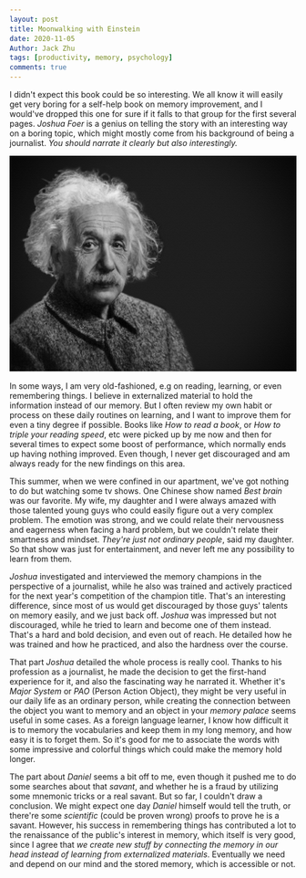 ```yaml
---
layout: post
title: Moonwalking with Einstein
date: 2020-11-05
Author: Jack Zhu
tags: [productivity, memory, psychology]
comments: true
---
```


I didn't expect this book could be so interesting. We all know it will easily get very boring for a self-help book on memory improvement, and I would've dropped this one for sure if it falls to that group for the first several pages. *Joshua Foer* is a genius on telling the story with an interesting way on a boring topic, which might mostly come from his background of being a journalist. *You should narrate it clearly but also interestingly.*

![einstein](../images/einstein.png)

In some ways, I am very old-fashioned, e.g on reading, learning, or even remembering things. I believe in externalized material to hold the information instead of our memory. But I often review my own habit or process on these daily routines on learning, and I want to improve them for even a tiny degree if possible. Books like *How to read a book*, or *How to triple your reading speed*, etc were picked up by me now and then for several times to expect some boost of performance, which normally ends up having nothing improved. Even though, I never get discouraged and am always ready for the new findings on this area.

This summer, when we were confined in our apartment, we've got nothing to do but watching some tv shows. One Chinese show named *Best brain* was our favorite. My wife, my daughter and I were always amazed with those talented young guys who could easily figure out a very complex problem. The emotion was strong, and we could relate their nervousness and eagerness when facing a hard problem, but we couldn't relate their smartness and mindset. *They're just not ordinary people*, said my daughter. So that show was just for entertainment, and never left me any possibility to learn from them.

*Joshua* investigated and interviewed the memory champions in the perspective of a journalist, while he also was trained and actively practiced for the next year's competition of the champion title. That's an interesting difference, since most of us would get discouraged by those guys' talents on memory easily, and we just back off. *Joshua* was impressed but not discouraged, while he tried to learn and become one of them instead. That's a hard and bold decision, and even out of reach. He detailed how he was trained and how he practiced, and also the hardness over the course. 

That part *Joshua* detailed the whole process is really cool. Thanks to his profession as a journalist, he made the decision to get the first-hand experience for it, and also the fascinating way he narrated it. Whether it's *Major System* or *PAO* (Person Action Object), they might be very useful in our daily life as an ordinary person, while creating the connection between the object you want to memory and an object in your *memory palace* seems useful in some cases. As a foreign language learner, I know how difficult it is to memory the vocabularies and keep them in my long memory, and how easy it is to forget them. So it's good for me to associate the words with some impressive and colorful things which could make the memory hold longer.

The part about *Daniel* seems a bit off to me, even though it pushed me to do some searches about that *savant*, and whether he is a fraud by utilizing some mnemonic tricks or a real savant. But so far, I couldn't draw a conclusion. We might expect one day *Daniel* himself would tell the truth, or there're some *scientific* (could be proven wrong) proofs to prove he is a savant. However, his success in remembering things has contributed a lot to the renaissance of the public's interest in memory, which itself is very good, since I agree that *we create new stuff by connecting the memory in our head instead of learning from externalized materials*. Eventually we need and depend on our mind and the stored memory, which is accessible or not.